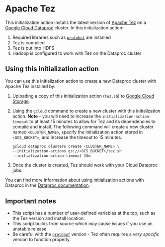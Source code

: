 # Apache Tez

This initialization action installs the latest version of [Apache Tez](https://tez.apache.org/) on a [Google Cloud Dataproc](https://cloud.google.com/dataproc) cluster. In this initialization action:

1. Required libraries such as [`protobuf`](https://github.com/google/protobuf) are installed
2. Tez is compiled
3. Tez is put into HDFS
4. Hadoop is configured to work with Tez on the Dataproc cluster

## Using this initialization action
You can use this initialization action to create a new Dataproc cluster with Apache Tez installed by:

1. Uploading a copy of this initialization action (`tez.sh`) to [Google Cloud Storage](https://cloud.google.com/storage).
1. Using the `gcloud` command to create a new cluster with this initialization action. **Note** - you will need to increase the `initialization-action-timeout` to at least 15 minutes to allow for Tez and its dependencies to compile and install. The following command will create a new cluster named `<CLUSTER_NAME>`, specify the initialization action stored in `<GCS_BUCKET>`, and increase the timeout to 15 minutes.
   
    ```bash
    gcloud dataproc clusters create <CLUSTER_NAME> \
    --initialization-actions gs://<GCS_BUCKET>/tez.sh   
    --initialization-action-timeout 15m
    ```
1. Once the cluster is created, Tez should work with your Cloud Dataproc jobs.

You can find more information about using initialization actions with Dataproc in the [Dataproc documentation](https://cloud.google.com/dataproc/init-actions).

## Important notes
* This script has a number of user-defined variables at the top, such as the Tez version and install location.
* This script builds from source which may cause issues if you use an unstable release.
* Be careful with the [`protobuf`](https://github.com/google/protobuf) version - Tez often requires a *very specific* version to function properly.
